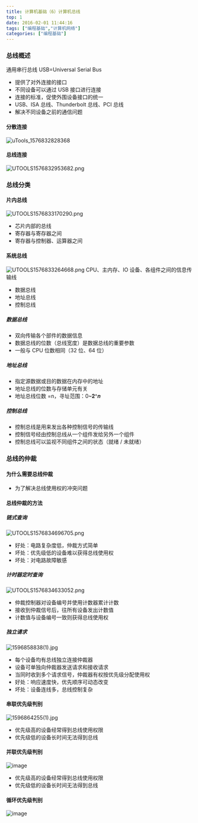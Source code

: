 ```yaml
---
title: 计算机基础（6）计算机总线
top: 1
date: 2016-02-01 11:44:16
tags: ["编程基础","计算机网络"]
categories: ["编程基础"]
---
```




### 总线概述

通用串行总线 USB=Universal Serial Bus
- 提供了对外连接的接口
- 不同设备可以通过 USB 接口进行连接
- 连接的标准，促使外围设备接口的统一
- USB、ISA 总线、Thunderbolt 总线、PCI 总线
- 解决不同设备之前的通信问题

#### 分散连接

![uTools_1576832828368](https://tvax1.sinaimg.cn/large/a616b9a4gy1ga3aubhczrj20st0b441z.jpg)

#### 总线连接

![UTOOLS1576832953682.png](https://i.loli.net/2019/12/20/UADZS3dtbgrQnuw.png)

### 总线分类

#### 片内总线

![UTOOLS1576833170290.png](https://i.loli.net/2019/12/20/4vpQVScohzBWNux.png)

- 芯片内部的总线
- 寄存器与寄存器之间
- 寄存器与控制器、运算器之间

#### 系统总线

![UTOOLS1576833264668.png](https://i.loli.net/2019/12/20/KtcUShJlIHrQVaW.png)
CPU、主内存、IO 设备、各组件之间的信息传输线
- 数据总线
- 地址总线
- 控制总线

##### 数据总线

- 双向传输各个部件的数据信息
- 数据总线的位数（总线宽度）是数据总线的重要参数
- 一般与 CPU 位数相同（32 位、64 位）

##### 地址总线

- 指定源数据或目的数据在内存中的地址
- 地址总线的位数与存储单元有关
- 地址总线位数 =n，寻址范围：0~𝟐^𝒏

##### 控制总线

- 控制总线是用来发出各种控制信号的传输线
- 控制信号经由控制总线从一个组件发给另外一个组件
- 控制总线可以监视不同组件之间的状态（就绪 / 未就绪）

### 总线的仲裁

#### 为什么需要总线仲裁

- 为了解决总线使用权的冲突问题

#### 总线仲裁的方法

##### 链式查询

![UTOOLS1576834696705.png](https://user-gold-cdn.xitu.io/2019/12/20/16f22ac079cf37bd?w=1387&h=496&f=png&s=123535)
- 好处：电路复杂度低，仲裁方式简单
- 坏处：优先级低的设备难以获得总线使用权
- 坏处：对电路故障敏感

##### 计时器定时查询

![UTOOLS1576834633052.png](https://i.loli.net/2019/12/20/sjRv4iOQAVdnfZ6.png)
- 仲裁控制器对设备编号并使用计数器累计计数
- 接收到仲裁信号后，往所有设备发出计数值
- 计数值与设备编号一致则获得总线使用权

##### 独立请求
![1596858838(1).jpg](https://ws1.sinaimg.cn/large/a616b9a4gy1ghj9jox7esj215y0e541m.jpg)
- 每个设备均有总线独立连接仲裁器
- 设备可单独向仲裁器发送请求和接收请求
- 当同时收到多个请求信号，仲裁器有权按优先级分配使用权
- 好处：响应速度快，优先顺序可动态改变
- 坏处：设备连线多，总线控制复杂

#### 串联优先级判别
![1596864255(1).jpg](https://ws1.sinaimg.cn/large/a616b9a4gy1ghjc5hx73wj21db0go42z.jpg)
- 优先级高的设备经常得到总线使用权限
- 优先级低的设备长时间无法得到总线
#### 并联优先级判别
![image](https://tva2.sinaimg.cn/large/a616b9a4gy1ghjcbq8chej21dm0hx79n.jpg)
- 优先级高的设备经常得到总线使用权限
- 优先级低的设备长时间无法得到总线
#### 循环优先级判别
![image](https://tvax4.sinaimg.cn/large/a616b9a4gy1ghjcdax3wfj21dn0hsdl0.jpg)